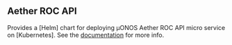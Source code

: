 <!--
SPDX-FileCopyrightText: 2021 Open Networking Foundation

SPDX-License-Identifier: LicenseRef-ONF-Member-Only-1.0
-->

## Aether ROC API

Provides a [Helm] chart for deploying µONOS Aether ROC API micro service on [Kubernetes].
See the [documentation](https://docs.onosproject.org/onos-docs/docs/content/developers/deploy_with_helm/) for more info.
